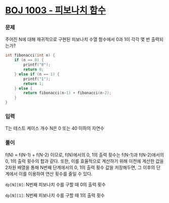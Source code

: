 # [BOJ 1003 - 피보나치 함수](https://www.acmicpc.net/problem/1003)


### 문제
주어진 N에 대해 재귀적으로 구현된 피보나치 수열 함수에서 0과 1이 각각 몇 번 출력되는가?
```cpp
int fibonacci(int n) {
    if (n == 0) {
        printf("0");
        return 0;
    } else if (n == 1) {
        printf("1");
        return 1;
    } else {
        return fibonacci(n‐1) + fibonacci(n‐2);
    }
}
```

### 입력
T는 테스트 케이스 개수
N은 0 또는 40 이하의 자연수

### 풀이
f(N) = f(N-1) + f(N-2) 이므로, f(N)에서의 0, 1의 출력 횟수는 f(N-1)과 f(N-2)에서의 0, 1의 출력 횟수의 합과 같다. 또한, 이를 효율적으로 계산하기 위해 이전에 계산한 값을 2차원 배열을 통해 N번째 단계에서의 0, 1의 출력 횟수 값을 저장해두면, 그 이후의 단계에서 이를 이용하여 연산 횟수를 줄일 수 있다.

`dp[N][0]`: N번째 피보나치 수를 구할 때 0의 출력 횟수

`dp[N][1]`: N번째 피보나치 수를 구할 때 1의 출력 횟수